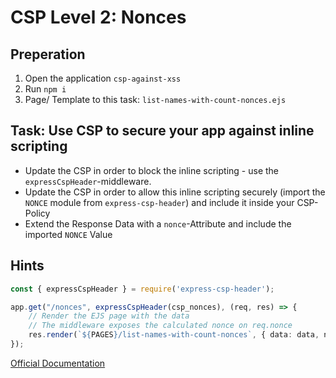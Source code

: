 # CSP Level 2: Nonces

## Preperation

1. Open the application `csp-against-xss`
2. Run `npm i`
3. Page/ Template to this task: `list-names-with-count-nonces.ejs`

## Task: Use CSP to secure your app against inline scripting

- Update the CSP in order to block the inline scripting - use the `expressCspHeader`-middleware.
- Update the CSP in order to allow this inline scripting securely (import the `NONCE` module from `express-csp-header`) and include it inside your CSP-Policy
- Extend the Response Data with a `nonce`-Attribute and include the imported `NONCE` Value

## Hints


```typescript
const { expressCspHeader } = require('express-csp-header');

app.get("/nonces", expressCspHeader(csp_nonces), (req, res) => {
    // Render the EJS page with the data
    // The middleware exposes the calculated nonce on req.nonce
    res.render(`${PAGES}/list-names-with-count-nonces`, { data: data, nonce: req.nonce });
});

```

[Official Documentation](https://content-security-policy.com/nonce/)
